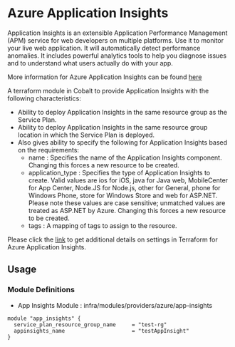 # Azure Application Insights

Application Insights is an extensible Application Performance Management (APM) service for web developers on multiple platforms. Use it to monitor your live web application. It will automatically detect performance anomalies. It includes powerful analytics tools to help you diagnose issues and to understand what users actually do with your app.

More information for Azure Application Insights can be found [here](https://docs.microsoft.com/en-us/azure/azure-monitor/app/app-insights-overview)

A terraform module in Cobalt to provide Application Insights with the following characteristics:

- Ability to deploy Application Insights in the same resource group as the Service Plan.
- Ability to deploy Application Insights in the same resource group location in which the Service Plan is deployed.
- Also gives ability to specify the following for Application Insights based on the requirements:
  - name : Specifies the name of the Application Insights component. Changing this forces a new resource to be created.
  - application_type : Specifies the type of Application Insights to create. Valid values are ios for iOS, java for Java web, MobileCenter for App Center, Node.JS for Node.js, other for General, phone for Windows Phone, store for Windows Store and web for ASP.NET. Please note these values are case sensitive; unmatched values are treated as ASP.NET by Azure. Changing this forces a new resource to be created.
  - tags : A mapping of tags to assign to the resource.

Please click the [link](https://www.terraform.io/docs/providers/azurerm/r/application_insights.html) to get additional details on settings in Terraform for Azure Application Insights.

## Usage

### Module Definitions

- App Insights Module : infra/modules/providers/azure/app-insights

```
module "app_insights" {
  service_plan_resource_group_name     = "test-rg"
  appinsights_name                     = "testAppInsight"
}
```

